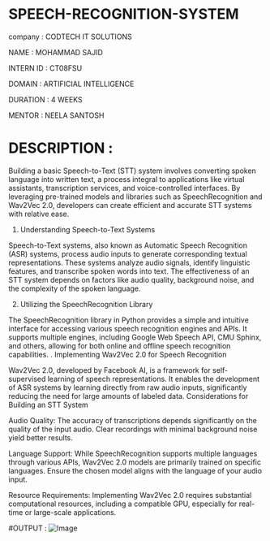 # SPEECH-RECOGNITION-SYSTEM

company : CODTECH IT SOLUTIONS

NAME : MOHAMMAD SAJID

INTERN ID : CT08FSU

DOMAIN : ARTIFICIAL INTELLIGENCE

DURATION : 4 WEEKS

MENTOR : NEELA SANTOSH

# DESCRIPTION : 
Building a basic Speech-to-Text (STT) system involves converting spoken language into written text, a process integral to applications like virtual assistants, transcription services, and voice-controlled interfaces. By leveraging pre-trained models and libraries such as SpeechRecognition and Wav2Vec 2.0, developers can create efficient and accurate STT systems with relative ease.

1. Understanding Speech-to-Text Systems

Speech-to-Text systems, also known as Automatic Speech Recognition (ASR) systems, process audio inputs to generate corresponding textual representations. These systems analyze audio signals, identify linguistic features, and transcribe spoken words into text. The effectiveness of an STT system depends on factors like audio quality, background noise, and the complexity of the spoken language.

2. Utilizing the SpeechRecognition Library

The SpeechRecognition library in Python provides a simple and intuitive interface for accessing various speech recognition engines and APIs. It supports multiple engines, including Google Web Speech API, CMU Sphinx, and others, allowing for both online and offline speech recognition capabilities. 
. Implementing Wav2Vec 2.0 for Speech Recognition

Wav2Vec 2.0, developed by Facebook AI, is a framework for self-supervised learning of speech representations. It enables the development of ASR systems by learning directly from raw audio inputs, significantly reducing the need for large amounts of labeled data.
 Considerations for Building an STT System

Audio Quality: The accuracy of transcriptions depends significantly on the quality of the input audio. Clear recordings with minimal background noise yield better results.

Language Support: While SpeechRecognition supports multiple languages through various APIs, Wav2Vec 2.0 models are primarily trained on specific languages. Ensure the chosen model aligns with the language of your audio input.

Resource Requirements: Implementing Wav2Vec 2.0 requires substantial computational resources, including a compatible GPU, especially for real-time or large-scale applications.

#OUTPUT : ![Image](https://github.com/user-attachments/assets/37abc319-f1b1-4d45-b17d-2897f8868da4)
